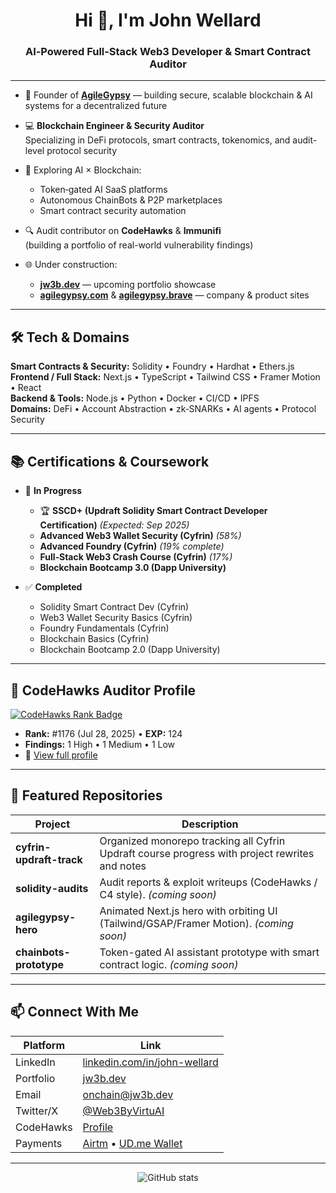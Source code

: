 <h1 align="center">Hi 👋, I'm John Wellard</h1>
<h3 align="center">AI‑Powered Full‑Stack Web3 Developer & Smart Contract Auditor</h3>

---

- 🚀 Founder of **[AgileGypsy](https://agilegypsy.com)** — building secure, scalable blockchain & AI systems for a decentralized future
- 💻 **Blockchain Engineer & Security Auditor**  
  Specializing in DeFi protocols, smart contracts, tokenomics, and audit-level protocol security

- 🧠 Exploring AI × Blockchain:  
  - Token‑gated AI SaaS platforms  
  - Autonomous ChainBots & P2P marketplaces  
  - Smart contract security automation

- 🔍 Audit contributor on **CodeHawks** & **Immunifi**  
  (building a portfolio of real-world vulnerability findings)

- 🌐 Under construction:  
  - **[jw3b.dev](https://jw3b.dev)** — upcoming portfolio showcase  
  - **[agilegypsy.com](https://agilegypsy.com)** & **[agilegypsy.brave](https://agilegypsy.brave)** — company & product sites

---

## 🛠️ Tech & Domains
**Smart Contracts & Security:** Solidity • Foundry • Hardhat • Ethers.js 
**Frontend / Full Stack:** Next.js • TypeScript • Tailwind CSS • Framer Motion • React  
**Backend & Tools:** Node.js • Python • Docker • CI/CD • IPFS  
**Domains:** DeFi • Account Abstraction • zk‑SNARKs • AI agents • Protocol Security

---

## 📚 Certifications & Coursework

- 🚀 **In Progress**  
  - 🏆 **SSCD+ (Updraft Solidity Smart Contract Developer Certification)** _(Expected: Sep 2025)_  
  - **Advanced Web3 Wallet Security (Cyfrin)** *(58%)*  
  - **Advanced Foundry (Cyfrin)** *(19% complete)*  
  - **Full‑Stack Web3 Crash Course (Cyfrin)** *(17%)*  
  - **Blockchain Bootcamp 3.0 (Dapp University)**  

- ✅ **Completed**  
  - Solidity Smart Contract Dev (Cyfrin)  
  - Web3 Wallet Security Basics (Cyfrin)  
  - Foundry Fundamentals (Cyfrin)  
  - Blockchain Basics (Cyfrin)  
  - Blockchain Bootcamp 2.0 (Dapp University)  

---

## 🦅 CodeHawks Auditor Profile  
[![CodeHawks Rank Badge](https://img.shields.io/badge/CodeHawks-Rank%20%231176-blue)](https://codehawks.cyfrin.io)  
- **Rank:** #1176 (Jul 28, 2025) • **EXP:** 124  
- **Findings:** 1 High • 1 Medium • 1 Low  
- 🔗 [View full profile](https://codehawks.cyfrin.io)

---

## 💼 Featured Repositories

| Project | Description |
|--------|-------------|
| **cyfrin-updraft-track** | Organized monorepo tracking all Cyfrin Updraft course progress with project rewrites and notes |
| **solidity-audits** | Audit reports & exploit writeups (CodeHawks / C4 style). *(coming soon)* |
| **agilegypsy-hero** | Animated Next.js hero with orbiting UI (Tailwind/GSAP/Framer Motion). *(coming soon)* |
| **chainbots-prototype** | Token-gated AI assistant prototype with smart contract logic. *(coming soon)* |

---

## 📫 Connect With Me  
| Platform | Link |
|----------|------|
| LinkedIn | [linkedin.com/in/john-wellard](https://www.linkedin.com/in/john-wellard/) |
| Portfolio | [jw3b.dev](https://jw3b.dev) |
| Email | onchain@jw3b.dev |
| Twitter/X | [@Web3ByVirtuAI](https://twitter.com/web3byvirtuAi) |
| CodeHawks | [Profile](https://codehawks.cyfrin.io) |
| Payments | [Airtm](https://airtm.me/agilegypsy_) • [UD.me Wallet](https://ud.me/jw3b.brave) |

---

<div align="center">
  <img src="https://github-readme-stats.vercel.app/api?username=Web3ByVirtuAI&amp;show_icons=true&amp;theme=radical" alt="GitHub stats"/>
</div>
